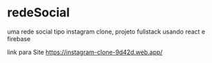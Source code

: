 # redeSocial

uma rede social tipo instagram clone, projeto fullstack usando react e firebase

link para Site
https://instagram-clone-9d42d.web.app/

